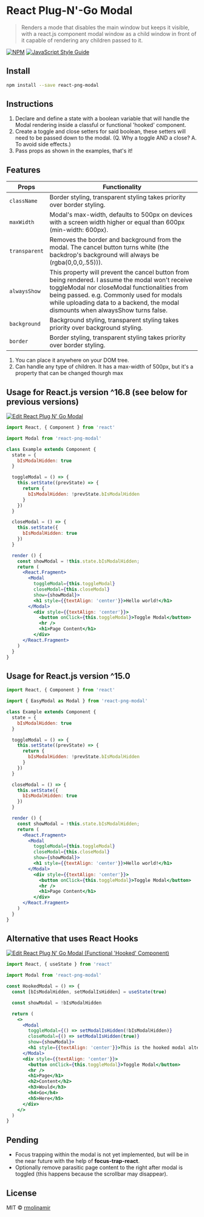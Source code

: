 # React Plug-N'-Go Modal

> Renders a mode that disables the main window but keeps it visible, with a react.js component modal window as a child window in front of it capable of rendering any children passed to it.

[![NPM](https://img.shields.io/npm/v/react-png-modal.svg)](https://www.npmjs.com/package/react-png-modal) [![JavaScript Style Guide](https://img.shields.io/badge/code_style-standard-brightgreen.svg)](https://standardjs.com)

## Install

```bash
npm install --save react-png-modal
```

## Instructions
1. Declare and define a state with a boolean variable that will handle the Modal rendering inside a classful or functional 'hooked' component.
2. Create a toggle and close setters for said boolean, these setters will need to be passed down to the modal. (Q. Why a toggle AND a close? A. To avoid side effects.)
3. Pass props as shown in the examples, that's it!

## Features
Props             |     Functionality
-------------     |     -------------
`className`       |     Border styling, transparent styling takes priority over border styling.
`maxWidth`        |     Modal's max-width, defaults to 500px on devices with a screen width higher or equal than 600px (min-width: 600px).
`transparent`     |     Removes the border and background from the modal. The cancel button turns white (the backdrop's background will always be (rgba(0,0,0,.55))).
`alwaysShow`      |     This property will prevent the cancel button from being rendered. I assume the modal won't receive toggleModal nor closeModal functionalities from being passed. e.g. Commonly used for modals while uploading data to a backend, the modal dismounts when alwaysShow turns false.
`background`      |     Background styling, transparent styling takes priority over background styling.
`border`          |     Border styling, transparent styling takes priority over border styling.

1. You can place it anywhere on your DOM tree.
2. Can handle any type of children. It has a max-width of 500px, but it's a property that can be changed thourgh max

## Usage for React.js version ^16.8 (see below for previous versions)

[![Edit React Plug N' Go Modal](https://codesandbox.io/static/img/play-codesandbox.svg)](https://codesandbox.io/s/l4v861zk6z)

```jsx
import React, { Component } from 'react'

import Modal from 'react-png-modal'

class Example extends Component {
  state = {
    bIsModalHidden: true
  }

  toggleModal = () => {
    this.setState((prevState) => {
      return {
        bIsModalHidden: !prevState.bIsModalHidden
      }
    })
  }

  closeModal = () => {
    this.setState({
      bIsModalHidden: true
    })
  }

  render () {
    const showModal = !this.state.bIsModalHidden;
    return (
      <React.Fragment>
        <Modal
          toggleModal={this.toggleModal}
          closeModal={this.closeModal}
          show={showModal}>
          <h1 style={{textAlign: 'center'}}>Hello world!</h1>
        </Modal>
          <div style={{textAlign: 'center'}}>
            <button onClick={this.toggleModal}>Toggle Modal</button>
            <hr />
            <h1>Page Content</h1>
          </div>
      </React.Fragment>
    )
  }
}
```

## Usage for React.js version ^15.0

```jsx
import React, { Component } from 'react'

import { EasyModal as Modal } from 'react-png-modal'

class Example extends Component {
  state = {
    bIsModalHidden: true
  }

  toggleModal = () => {
    this.setState((prevState) => {
      return {
        bIsModalHidden: !prevState.bIsModalHidden
      }
    })
  }

  closeModal = () => {
    this.setState({
      bIsModalHidden: true
    })
  }

  render () {
    const showModal = !this.state.bIsModalHidden;
    return (
      <React.Fragment>
        <Modal
          toggleModal={this.toggleModal}
          closeModal={this.closeModal}
          show={showModal}>
          <h1 style={{textAlign: 'center'}}>Hello world!</h1>
        </Modal>
          <div style={{textAlign: 'center'}}>
            <button onClick={this.toggleModal}>Toggle Modal</button>
            <hr />
            <h1>Page Content</h1>
          </div>
      </React.Fragment>
    )
  }
}
```

## Alternative that uses React Hooks

[![Edit React Plug N' Go Modal (Functional 'Hooked' Component)](https://codesandbox.io/static/img/play-codesandbox.svg)](https://codesandbox.io/s/vn07y87z95)

```jsx
import React, { useState } from 'react'

import Modal from 'react-png-modal'

const HookedModal = () => {
  const [bIsModalHidden, setModalIsHidden] = useState(true)

  const showModal = !bIsModalHidden

  return (
    <>
      <Modal
        toggleModal={() => setModalIsHidden(!bIsModalHidden)}
        closeModal={() => setModalIsHidden(true)}
        show={showModal}>
        <h1 style={{textAlign: 'center'}}>This is the hooked modal alternative!</h1>
      </Modal>
      <div style={{textAlign: 'center'}}>
        <button onClick={this.toggleModal}>Toggle Modal</button>
        <hr />
        <h1>Page</h1>
        <h2>Content</h2>
        <h3>Would</h3>
        <h4>Go</h4>
        <h5>Here</h5>
      </div>
    </>
  )
}
```

## Pending

- Focus trapping within the modal is not yet implemented, but will be in the near future with the help of **focus-trap-react**.
- Optionally remove parasitic page content to the right after modal is toggled (this happens because the scrollbar may disappear). 

## License

MIT © [rmolinamir](https://github.com/rmolinamir)

